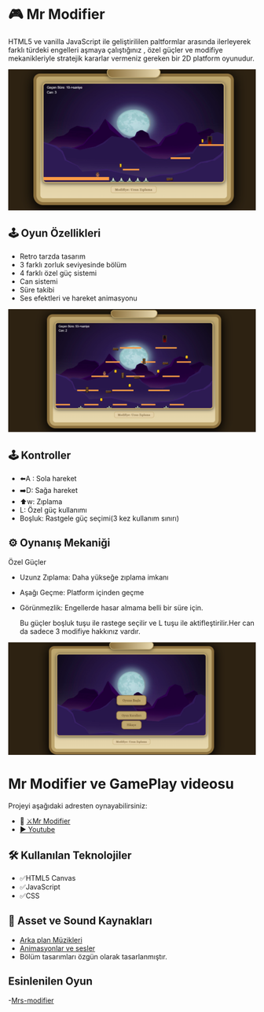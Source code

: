 # 🎮 Mr Modifier
 HTML5 ve vanilla JavaScript ile geliştirililen paltformlar arasında ilerleyerek
farklı türdeki engelleri aşmaya çalıştığınız , özel güçler ve modifiye mekanikleriyle 
stratejik kararlar vermeniz gereken bir 2D platform oyunudur.

![Oyun Ekran Görüntüsü](images/ss2.PNG)

##  🕹️ Oyun Özellikleri

- Retro tarzda tasarım
- 3 farklı zorluk seviyesinde bölüm 
- 4 farklı özel güç sistemi
- Can sistemi
- Süre takibi
- Ses efektleri ve hareket animasyonu
  
![Oyun Ekran Görüntüsü](images/ss3.PNG)

## 🕹️ Kontroller

- ⬅️A : Sola hareket
- ➡️D: Sağa hareket
- ⬆️w: Zıplama
- L: Özel güç kullanımı
- Boşluk: Rastgele güç seçimi(3 kez kullanım sınırı)

## ⚙️ Oynanış Mekaniği
Özel Güçler
- Uzunz Zıplama: Daha yükseğe zıplama imkanı
- Aşağı Geçme: Platform içinden geçme
- Görünmezlik: Engellerde hasar almama belli bir süre için.

  Bu güçler boşluk tuşu ile rastege seçilir ve L tuşu ile aktifleştirilir.Her can da sadece 3 modifiye hakkınız vardır.

![Oyun Ekran Görüntüsü](images/ss1.PNG)

# Mr Modifier ve GamePlay videosu
Projeyi aşağıdaki adresten oynayabilirsiniz:  
- 🔗 [⚔️Mr Modifier](https://miracbygl.github.io/Mr.Modifier/)
- [▶️ Youtube](https://youtu.be/ksYXobOBeRc)



## 🛠️ Kullanılan Teknolojiler
- ✅HTML5 Canvas
- ✅JavaScript
- ✅CSS

## 🎨 Asset ve Sound Kaynakları
- [Arka plan Müzikleri](https://pixabay.com/sound-effects/)
- [Animasyonlar ve sesler](https://brackeysgames.itch.io/brackeys-platformer-bundle)
- Bölüm tasarımları özgün olarak tasarlanmıştır.

## Esinlenilen Oyun
-[Mrs-modifier](https://walaber-ent.itch.io/mrs-modifier)
